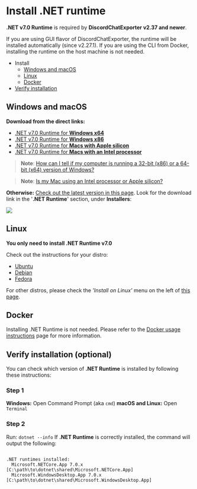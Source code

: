 # Install .NET runtime

**.NET v7.0 Runtime** is required by **DiscordChatExporter v2.37 and newer**.

If you are using GUI flavor of DiscordChatExporter, the runtime will be installed automatically (since v2.27.1).
If you are using the CLI from Docker, installing the runtime on the host machine is not needed.

- Install
  - [Windows and macOS](#windows-and-macos)
  - [Linux](#linux)
  - [Docker](#docker)
- [Verify installation](#Verify-installation-optional)

## Windows and macOS

**Download from the direct links:**

- [.NET v7.0 Runtime for **Windows x64**](https://dotnet.microsoft.com/download/dotnet/thank-you/runtime-desktop-7.0.1-windows-x64-installer)
- [.NET v7.0 Runtime for **Windows x86**](https://dotnet.microsoft.com/download/dotnet/thank-you/runtime-desktop-7.0.1-windows-x86-installer)
- [.NET v7.0 Runtime for **Macs with Apple silicon**](https://dotnet.microsoft.com/download/dotnet/thank-you/runtime-7.0.1-macos-arm64-installer)
- [.NET v7.0 Runtime for **Macs with an Intel processor**](https://dotnet.microsoft.com/download/dotnet/thank-you/runtime-7.0.1-macos-x64-installer)

> **Note**:
> [How can I tell if my computer is running a 32-bit (x86) or a 64-bit (x64) version of Windows?](https://support.microsoft.com/help/15056/windows-32-64-bit-faq)

> **Note**:
> [Is my Mac using an Intel processor or Apple silicon?](https://support.apple.com/HT211814)

**Otherwise:**
[Check out the latest version in this page](https://dotnet.microsoft.com/download/dotnet/7.0).
Look for the download link in the '**.NET Runtime**' section, under **Installers**:

[![](https://i.imgur.com/t3PB3NC.png)](https://dotnet.microsoft.com/download/dotnet/7.0)

## Linux

**You only need to install .NET Runtime v7.0**

Check out the instructions for your distro:

- [Ubuntu](https://docs.microsoft.com/dotnet/core/install/linux-ubuntu#supported-distributions)
- [Debian](https://docs.microsoft.com/dotnet/core/install/linux-debian#supported-distributions)
- [Fedora](https://docs.microsoft.com/dotnet/core/install/linux-fedora#supported-distributions)

For other distros, please check the _'Install on Linux'_ menu on the left of [this page](https://docs.microsoft.com/dotnet/core/install/linux).

## Docker

Installing .NET Runtime is not needed. Please refer to the [Docker usage instructions](https://github.com/Tyrrrz/DiscordChatExporter/blob/master/.docs/Docker.md) page for more information.

## Verify installation (optional)

You can check which version of **.NET Runtime** is installed by following these instructions:

### Step 1

**Windows:** Open Command Prompt (aka `cmd`)
**macOS and Linux:** Open `Terminal`

### Step 2

Run: `dotnet --info`
If **.NET Runtime** is correctly installed, the command will output the following:

```

.NET runtimes installed:
  Microsoft.NETCore.App 7.0.x [C:\path\to\dotnet\shared\Microsoft.NETCore.App]
  Microsoft.WindowsDesktop.App 7.0.x [C:\path\to\dotnet\shared\Microsoft.WindowsDesktop.App]
```
